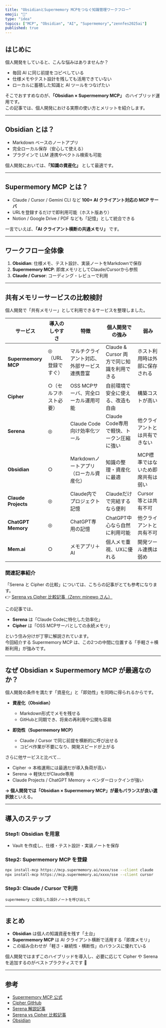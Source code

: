 ```yaml
---
title: "ObsidianとSupermemory MCPをつなぐ知識管理ワークフロー"
emoji: "🧠"
type: "idea"
topics: ["MCP", "Obsidian", "AI", "Supermemory","zennfes2025ai"]
published: true
---
```


## はじめに

個人開発をしていると、こんな悩みはありませんか？

- 毎回 AI に同じ前提をコピペしている  
- 仕様メモやテスト設計を残しても活用できていない  
- ローカルに蓄積した知識と AI ツールをつなげたい  

そこでおすすめなのが、**「Obsidian × Supermemory MCP」** のハイブリッド運用です。  
この記事では、個人開発における実際の使い方とメリットを紹介します。

---

## Obsidian とは？

- Markdown ベースのノートアプリ  
- 完全ローカル保存（安心して使える）  
- プラグインで LLM 連携やベクトル検索も可能  

個人開発においては、**「知識の資産化」** として最適です。  

---

## Supermemory MCP とは？

- Claude / Cursor / Gemini CLI など **100+ AI クライアント対応の MCP サーバ**  
- URLを登録するだけで即利用可能（ホスト版あり）  
- Notion / Google Drive / PDF なども「記憶」として統合できる  

一言でいえば、**「AI クライアント横断の共通メモリ」** です。  

---

## ワークフロー全体像

1. **Obsidian**: 仕様メモ、テスト設計、実装ノートをMarkdownで保存  
2. **Supermemory MCP**: 即席メモリとしてClaude/Cursorから参照  
3. **Claude / Cursor**: コーディング・レビューで利用  

---

## 共有メモリーサービスの比較検討

個人開発で「共有メモリー」として利用できるサービスを整理しました。

| サービス | 導入のしやすさ | 特徴 | 個人開発での強み | 弱み |
|----------|----------------|------|-----------------|------|
| **Supermemory MCP** | ◎（URL登録ですぐ） | マルチクライアント対応、外部サービス連携豊富 | Claude & Cursor 両方で同じ知識を利用できる | ホスト利用時は外部に保存される |
| **Cipher** | ○（セルフホスト必要） | OSS MCPサーバ、完全ローカル運用可能 | 自前環境で安全に使える、改造も自由 | 構築コストが高い |
| **Serena** | ◎ | Claude Code向け効率化ツール | Claude Code専用で軽快、トークン圧縮に強い | 他クライアントとは共有できない |
| **Obsidian** | ○ | Markdownノートアプリ（ローカル資産化） | 知識の整理・資産化に最適 | MCP標準ではないため即席共有は弱い |
| **Claude Projects** | ◎ | Claude内でプロジェクト記憶 | Claudeだけで完結するなら便利 | Cursor等とは共有不可 |
| **ChatGPT Memory** | ◎ | ChatGPT専用の記憶 | ChatGPT中心なら自然に利用可能 | 他クライアントと共有不可 |
| **Mem.ai** | ○ | メモアプリ＋AI | 個人メモ重視、UXに優れる | 開発ツール連携は弱め |

### 関連記事紹介

「Serena と Cipher の比較」については、こちらの記事がとても参考になります。  
👉 [Serena vs Cipher 比較記事（Zenn: minewo さん）](https://zenn.dev/minewo/articles/serena-vs-cipher-comparison)

この記事では、

- **Serena** は「Claude Codeに特化した効率化」  
- **Cipher** は「OSS MCPサーバとしての永続メモリ」  

という住み分けが丁寧に解説されています。  
今回紹介する Supermemory MCP は、この2つの中間に位置する「手軽さ＋横断利用」が強みです。

---

## なぜ Obsidian × Supermemory MCP が最適なのか？

個人開発の条件を満たす「資産化」と「即効性」を同時に得られるからです。

- **資産化（Obsidian）**  
  - Markdown形式でメモを残せる  
  - GitHubと同期でき、将来の再利用や公開も容易  

- **即効性（Supermemory MCP）**  
  - Claude / Cursor で同じ前提を横断的に呼び出せる  
  - コピペ作業が不要になり、開発スピードが上がる  

さらに他サービスと比べて…  

- Cipher → 本格運用には最適だが導入負荷が高い  
- Serena → 軽快だがClaude専用  
- Claude Projects / ChatGPT Memory → ベンダーロックインが強い  

**→ 個人開発では「Obsidian × Supermemory MCP」が最もバランスが良い選択肢**といえる。

---

## 導入のステップ

### Step1: Obsidian を用意

- Vault を作成し、仕様・テスト設計・実装ノートを保存  

### Step2: Supermemory MCP を登録

```bash
npx install-mcp https://mcp.supermemory.ai/xxxx/sse --client claude
npx install-mcp https://mcp.supermemory.ai/xxxx/sse --client cursor
```

### Step3: Claude / Cursor で利用

```
supermemory に保存した設計ノートを呼び出して
```

---

## まとめ

- **Obsidian** は個人の知識資産を残す「土台」  
- **Supermemory MCP** は AI クライアント横断で活用する「即席メモリ」  
- この組み合わせが「軽さ・継続性・横断性」のバランスに優れている  

個人開発ではまずこのハイブリッドを導入し、必要に応じて Cipher や Serena を追加するのがベストプラクティスです 🚀

---

## 参考

- [Supermemory MCP 公式](https://mcp.supermemory.ai/)  
- [Cipher GitHub](https://github.com/byterover/cipher)  
- [Serena 解説記事](https://zenn.dev/aki_think/articles/c4f5b2a75ff4d4)  
- [Serena vs Cipher 比較記事 ](https://zenn.dev/minewo/articles/serena-vs-cipher-comparison)  
- [Obsidian](https://obsidian.md/)  
